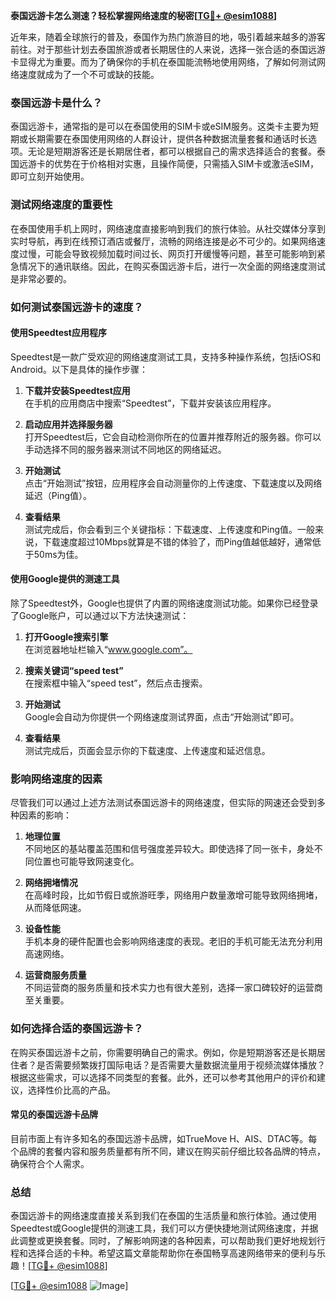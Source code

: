 **泰国远游卡怎么测速？轻松掌握网络速度的秘密[[TG💪+ @esim1088](https://t.me/s/esim1088)]**

近年来，随着全球旅行的普及，泰国作为热门旅游目的地，吸引着越来越多的游客前往。对于那些计划去泰国旅游或者长期居住的人来说，选择一张合适的泰国远游卡显得尤为重要。而为了确保你的手机在泰国能流畅地使用网络，了解如何测试网络速度就成为了一个不可或缺的技能。

### 泰国远游卡是什么？

泰国远游卡，通常指的是可以在泰国使用的SIM卡或eSIM服务。这类卡主要为短期或长期需要在泰国使用网络的人群设计，提供各种数据流量套餐和通话时长选项。无论是短期游客还是长期居住者，都可以根据自己的需求选择适合的套餐。泰国远游卡的优势在于价格相对实惠，且操作简便，只需插入SIM卡或激活eSIM，即可立刻开始使用。

### 测试网络速度的重要性

在泰国使用手机上网时，网络速度直接影响到我们的旅行体验。从社交媒体分享到实时导航，再到在线预订酒店或餐厅，流畅的网络连接是必不可少的。如果网络速度过慢，可能会导致视频加载时间过长、网页打开缓慢等问题，甚至可能影响到紧急情况下的通讯联络。因此，在购买泰国远游卡后，进行一次全面的网络速度测试是非常必要的。

### 如何测试泰国远游卡的速度？

#### 使用Speedtest应用程序

Speedtest是一款广受欢迎的网络速度测试工具，支持多种操作系统，包括iOS和Android。以下是具体的操作步骤：

1. **下载并安装Speedtest应用**  
   在手机的应用商店中搜索“Speedtest”，下载并安装该应用程序。

2. **启动应用并选择服务器**  
   打开Speedtest后，它会自动检测你所在的位置并推荐附近的服务器。你可以手动选择不同的服务器来测试不同地区的网络延迟。

3. **开始测试**  
   点击“开始测试”按钮，应用程序会自动测量你的上传速度、下载速度以及网络延迟（Ping值）。

4. **查看结果**  
   测试完成后，你会看到三个关键指标：下载速度、上传速度和Ping值。一般来说，下载速度超过10Mbps就算是不错的体验了，而Ping值越低越好，通常低于50ms为佳。

#### 使用Google提供的测速工具

除了Speedtest外，Google也提供了内置的网络速度测试功能。如果你已经登录了Google账户，可以通过以下方法快速测试：

1. **打开Google搜索引擎**  
   在浏览器地址栏输入“www.google.com”。

2. **搜索关键词“speed test”**  
   在搜索框中输入“speed test”，然后点击搜索。

3. **开始测试**  
   Google会自动为你提供一个网络速度测试界面，点击“开始测试”即可。

4. **查看结果**  
   测试完成后，页面会显示你的下载速度、上传速度和延迟信息。

### 影响网络速度的因素

尽管我们可以通过上述方法测试泰国远游卡的网络速度，但实际的网速还会受到多种因素的影响：

1. **地理位置**  
   不同地区的基站覆盖范围和信号强度差异较大。即使选择了同一张卡，身处不同位置也可能导致网速变化。

2. **网络拥堵情况**  
   在高峰时段，比如节假日或旅游旺季，网络用户数量激增可能导致网络拥堵，从而降低网速。

3. **设备性能**  
   手机本身的硬件配置也会影响网络速度的表现。老旧的手机可能无法充分利用高速网络。

4. **运营商服务质量**  
   不同运营商的服务质量和技术实力也有很大差别，选择一家口碑较好的运营商至关重要。

### 如何选择合适的泰国远游卡？

在购买泰国远游卡之前，你需要明确自己的需求。例如，你是短期游客还是长期居住者？是否需要频繁拨打国际电话？是否需要大量数据流量用于视频流媒体播放？根据这些需求，可以选择不同类型的套餐。此外，还可以参考其他用户的评价和建议，选择性价比高的产品。

#### 常见的泰国远游卡品牌

目前市面上有许多知名的泰国远游卡品牌，如TrueMove H、AIS、DTAC等。每个品牌的套餐内容和服务质量都有所不同，建议在购买前仔细比较各品牌的特点，确保符合个人需求。

### 总结

泰国远游卡的网络速度直接关系到我们在泰国的生活质量和旅行体验。通过使用Speedtest或Google提供的测速工具，我们可以方便快捷地测试网络速度，并据此调整或更换套餐。同时，了解影响网速的各种因素，可以帮助我们更好地规划行程和选择合适的卡种。希望这篇文章能帮助你在泰国畅享高速网络带来的便利与乐趣！[[TG💪+ @esim1088](https://t.me/s/esim1088)]

[[TG💪+ @esim1088](https://t.me/s/esim1088) ![Image](https://i.postimg.cc/4NQfJmqS/Snipaste-2025-05-13-00-14-12.png)]